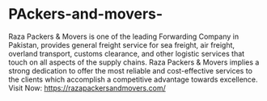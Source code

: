 # PAckers-and-movers-
Raza Packers &amp; Movers is one of the leading Forwarding Company in Pakistan, provides general freight service for sea freight, air freight, overland transport, customs clearance, and other logistic services that touch on all aspects of the supply chains. Raza Packers &amp; Movers implies a strong dedication to offer the most reliable and cost-effective services to the clients which accomplish a competitive advantage towards excellence. Visit Now: https://razapackersandmovers.com/
